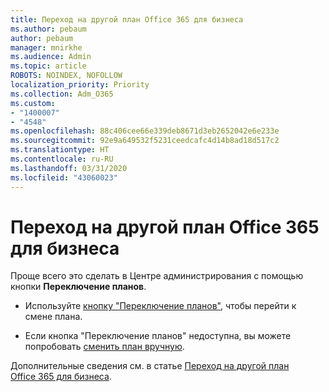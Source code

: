 ```yaml
---
title: Переход на другой план Office 365 для бизнеса
ms.author: pebaum
author: pebaum
manager: mnirkhe
ms.audience: Admin
ms.topic: article
ROBOTS: NOINDEX, NOFOLLOW
localization_priority: Priority
ms.collection: Adm_O365
ms.custom:
- "1400007"
- "4548"
ms.openlocfilehash: 88c406cee66e339deb8671d3eb2652042e6e233e
ms.sourcegitcommit: 92e9a649532f5231ceedcafc4d14b8ad18d517c2
ms.translationtype: HT
ms.contentlocale: ru-RU
ms.lasthandoff: 03/31/2020
ms.locfileid: "43060023"
---
```

# <a name="switch-to-a-different-office-365-for-business-plan"></a>Переход на другой план Office 365 для бизнеса

Проще всего это сделать в Центре администрирования с помощью кнопки **Переключение планов**.

- Используйте [кнопку "Переключение планов"](https://docs.microsoft.com/microsoft-365/commerce/subscriptions/switch-to-a-different-plan?view=o365-worldwide#use-the-switch-plans-button), чтобы перейти к смене плана. 

- Если кнопка "Переключение планов" недоступна, вы можете попробовать [сменить план вручную](https://docs.microsoft.com/microsoft-365/commerce/subscriptions/switch-to-a-different-plan?view=o365-worldwide#the-switch-plans-button-isnt-there). 

Дополнительные сведения см. в статье [Переход на другой план Office 365 для бизнеса](https://docs.microsoft.com/microsoft-365/commerce/subscriptions/switch-to-a-different-plan?view=o365-worldwide).

